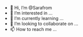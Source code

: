 - 👋 Hi, I’m @Sarafrom
- 👀 I’m interested in ...
- 🌱 I’m currently learning ...
- 💞️ I’m looking to collaborate on ...
- 📫 How to reach me ...

<!---
Sarafrom/Sarafrom is a ✨ special ✨ repository because its `README.md` (this file) appears on your GitHub profile.
You can click the Preview link to take a look at your changes.
--->
